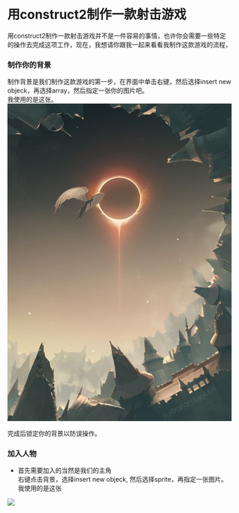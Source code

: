 # 用construct2制作一款射击游戏
用construct2制作一款射击游戏并不是一件容易的事情，也许你会需要一些特定的操作去完成这项工作，现在，我想请你跟我一起来看看我制作这款游戏的流程，

### 制作你的背景
制作背景是我们制作这款游戏的第一步，在界面中单击右键，然后选择insert new objeck，再选择array，然后指定一张你的图片吧。  
我使用的是这张。    
![](images/bg.jpg)   

完成后锁定你的背景以防误操作。

### 加入人物  
- 首先需要加入的当然是我们的主角  
右键点击背景，选择insert new objeck, 然后选择sprite，再指定一张图片。  
我使用的是这张  

![](images/滑稽.jpg)